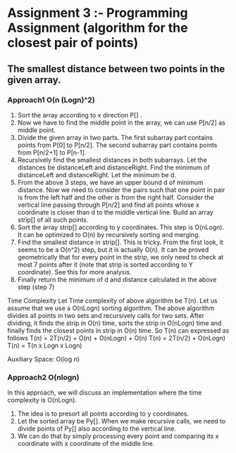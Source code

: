 # Assignment 3 :- Programming Assignment (algorithm for the closest pair of points)
   ## The smallest distance between two points in the given array.
   
   ### Approach1  O(n (Logn)^2)
        
   1. Sort the array according to x direction  P[] . 
   2. Now we have to find the middle point in the array, we can use P[n/2] as middle point. 
   3. Divide the given array in two parts. The first subarray part contains points from P[0] to P[n/2]. The second subarray part contains points from P[n/2+1] to P[n-1].
   4. Recursively find the smallest distances in both subarrays. Let the distances be distanceLeft and distanceRight. Find the minimum of distanceLeft and distanceRight. Let the minimum be d.
   5. From the above 3 steps, we have an upper bound d of minimum distance. Now we need to consider the pairs such that one point in pair is from the left half and the other is from the right half. Consider the vertical line passing through P[n/2] and find all points whose x coordinate is closer than d to the middle vertical line. Build an array strip[] of all such points. 
   6. Sort the array strip[] according to y coordinates. This step is O(nLogn). It can be optimized to O(n) by recursively sorting and merging. 
   7. Find the smallest distance in strip[]. This is tricky. From the first look, it seems to be a O(n^2) step, but it is actually O(n). It can be proved geometrically that for every point in the strip, we only need to check at most 7 points after it (note that strip is sorted according to Y coordinate). See this for more analysis.
   8. Finally return the minimum of d and distance calculated in the above step (step 7)

   Time Complexity Let Time complexity of above algorithm be T(n). Let us assume that we use a O(nLogn) sorting algorithm. The above algorithm divides all points in two sets and recursively calls for two sets. After dividing, it finds the strip in O(n) time, sorts the strip in O(nLogn) time and finally finds the closest points in strip in O(n) time. So T(n) can expressed as follows 
      T(n) = 2T(n/2) + O(n) + O(nLogn) + O(n) 
      T(n) = 2T(n/2) + O(nLogn) 
      T(n) = T(n x Logn x Logn)

   Auxiliary Space: O(log n)


   ### Approach2 O(nlogn)

   In this approach, we will discuss an implementation where the time complexity is O(nLogn). 
   1. The idea is to presort all points according to y coordinates. 
   2. Let the sorted array be Py[]. When we make recursive calls, we need to divide points of Py[] also according to the vertical line. 
   3. We can do that by simply processing every point and comparing its x coordinate with x coordinate of the middle line.
   